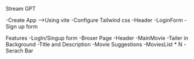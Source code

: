 Stream GPT

-Create App -->Using vite 
-Configure Tailwind css 
-Header
-LoginForm
-Sign up form

Features
-LogIn/Singup form
-Broser Page
-Header
-MainMovie
    -Tailer in Background
    -Title and Description
    -Movie Suggestions
    -MoviesList * N
    -Serach Bar
    